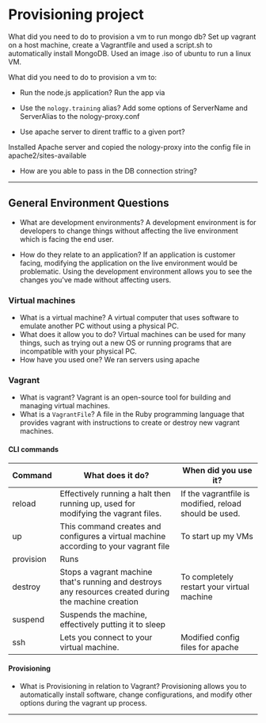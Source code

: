 # Provisioning project

What did you need to do to provision a vm to run mongo db?
Set up vagrant on a host machine, create a Vagrantfile and used a script.sh to automatically install MongoDB. Used an image .iso of ubuntu to run a linux VM.

What did you need to do to provision a vm to:

- Run the node.js application?
  Run the app via

- Use the `nology.training` alias?
  Add some options of ServerName and ServerAlias to the nology-proxy.conf

- Use apache server to dirent traffic to a given port?

Installed Apache server and copied the nology-proxy into the config file in apache2/sites-available

- How are you able to pass in the DB connection string?

---

## General Environment Questions

- What are development environments?
  A development environment is for developers to change things without affecting the live environment which is facing the end user.

- How do they relate to an application?
  If an application is customer facing, modifying the application on the live environment would be problematic. Using the development environment allows you to see the changes you've made without affecting users.

### Virtual machines

- What is a virtual machine?
  A virtual computer that uses software to emulate another PC without using a physical PC.
- What does it allow you to do?
  Virtual machines can be used for many things, such as trying out a new OS or running programs that are incompatible with your physical PC.
- How have you used one?
  We ran servers using apache

### Vagrant

- What is vagrant?
  Vagrant is an open-source tool for building and managing virtual machines.
- What is a `VagrantFile`?
  A file in the Ruby programming language that provides vagrant with instructions to create or destroy new vagrant machines.

#### CLI commands

| Command   | What does it do?                                                                                      | When did you use it?                                   |
| --------- | ----------------------------------------------------------------------------------------------------- | ------------------------------------------------------ |
| reload    | Effectively running a halt then running up, used for modifying the vagrant files.                     | If the vagrantfile is modified, reload should be used. |
| up        | This command creates and configures a virtual machine according to your vagrant file                  | To start up my VMs                                     |
| provision | Runs                                                                                                  |                                                        |
| destroy   | Stops a vagrant machine that's running and destroys any resources created during the machine creation | To completely restart your virtual machine             |
| suspend   | Suspends the machine, effectively putting it to sleep                                                 |                                                        |
| ssh       | Lets you connect to your virtual machine.                                                             | Modified config files for apache                       |

#### Provisioning

- What is Provisioning in relation to Vagrant?
  Provisioning allows you to automatically install software, change configurations, and modify other options during the vagrant up process.

---
